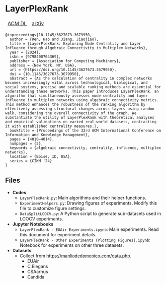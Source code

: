 # LayerPlexRank

<table><thead>
  <tr>
    <td><a href="https://dl.acm.org/doi/10.1145/3627673.3679950">ACM DL</a></td>
    <td><a href="https://arxiv.org/abs/2405.05576">arXiv</a></td>
  </tr></thead>
</table>

```
@inproceedings{10.1145/3627673.3679950,
  author = {Ren, Hao and Jiang, Jiaojiao},
  title = {LayerPlexRank: Exploring Node Centrality and Layer Influence through Algebraic Connectivity in Multiplex Networks},
  year = {2024},
  isbn = {9798400704369},
  publisher = {Association for Computing Machinery},
  address = {New York, NY, USA},
  url = {https://doi.org/10.1145/3627673.3679950},
  doi = {10.1145/3627673.3679950},
  abstract = {As the calculation of centrality in complex networks becomes increasingly vital across technological, biological, and social systems, precise and scalable ranking methods are essential for understanding these networks. This paper introduces LayerPlexRank, an algorithm that simultaneously assesses node centrality and layer influence in multiplex networks using algebraic connectivity metrics. This method enhances the robustness of the ranking algorithm by effectively assessing structural changes across layers using random walk, considering the overall connectivity of the graph. We substantiate the utility of LayerPlexRank with theoretical analyses and empirical validations on varied real-world datasets, contrasting it with established centrality measures.},
  booktitle = {Proceedings of the 33rd ACM International Conference on Information and Knowledge Management},
  pages = {4010–4014},
  numpages = {5},
  keywords = {algebraic connectivity, centrality, influence, multiplex networks},
  location = {Boise, ID, USA},
  series = {CIKM '24}
}
```

## Files

- **Codes**
  - `LayerPlexRank.py`: Main algorithms and their helper functions.
  - `ExperimentHelpers.py`: Drawing figures of experiments. Modify this file to customize figure settings. 
  - `DataSplitLOOCV.py`: A Python script to generate sub-datasets used in LOOCV experiments.
- **Jupyter Notebooks**
  - `LayerPlexRank - EUAir Experiments.ipynb`: Main experiments. Read this document for experiment details.
  - `LayerPlexRank - Other Experiments (Plotting Figures).ipynb`: Notebook for experiments on other three datasets.
- **Datasets**
  - Collect from <https://manliodedomenico.com/data.php>.
    - EUAir
    - C.Elegans
    - CSAarhus
    - Candida

